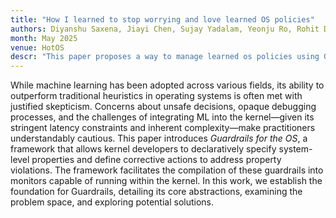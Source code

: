 ```yaml
---
title: "How I learned to stop worrying and love learned OS policies"
authors: Diyanshu Saxena, Jiayi Chen, Sujay Yadalam, Yeonju Ro, Rohit Dwivedula, </br><b>Eric Hayden Campbell</b>, Aditya Akella, Chrostopher J. Rossbach, Michael Swift
month: May 2025
venue: HotOS
descr: "This paper proposes a way to manage learned os policies using Guardrails"
---
```

While machine learning has been adopted across various fields, its ability to outperform traditional heuristics in operating systems is often met with justified skepticism. Concerns about unsafe decisions, opaque debugging processes, and the challenges of integrating ML into the kernel—given its stringent latency constraints and inherent complexity—make practitioners understandably cautious. This paper introduces _Guardrails for the OS_, a framework that allows kernel developers to declaratively specify system-level properties and define corrective actions to address property violations. The framework facilitates the compilation of these guardrails into monitors capable of running within the kernel. In this work, we establish the foundation for Guardrails, detailing its core abstractions, examining the problem space, and exploring
potential solutions.
